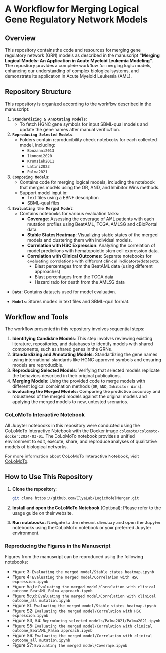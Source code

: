 # A Workflow for Merging Logical Gene Regulatory Network Models

## Overview

This repository contains the code and resources for merging gene regulatory network (GRN) models as described in the manuscript **"Merging Logical Models: An Application in Acute Myeloid Leukemia Modeling"**. The repository provides a complete workflow for merging logic models, enhancing our understanding of complex biological systems, and demonstrate its application in Acute Myeloid Leukemia (AML).

## Repository Structure

This repository is organized according to the workflow described in the manuscript:

1. **`Standardizing & Annotating Models`**:
    - To fetch HGNC gene symbols for input SBML-qual models and update the gene names after manual verification.
2. **`Reproducing Selected Models`**: 
    - Folders contain reproducibility check notebooks for each collected model, including:
        - `Bonzanni2013`
        - `Ikonomi2020`
        - `Krumsiek2011`
        - `Latini2023`
        - `Palma2021`
3. **`Composing Models`**: 
    - Contains code for merging logical models, including the notebook that merges models using the OR, AND, and Inhibitor Wins methods.
    - Support model input in:
        - Text files using a  EBNF description
        - SBML-qual files
4. **`Evaluating the Merged Model`**: 
    - Contains notebooks for various evaluation tasks:
        - **Coverage**: Assessing the coverage of AML patients with each mutation profiles using BeatAML, TCGA, AMLSG and cBioPortal data.
        - **Stable States Heatmap**: Visualizing stable states of the merged models and clustering them with individual models.
        - **Correlation with HSC Expression**: Analyzing the correlation of model predictions with hematopoietic stem cell expression data.
        - **Correlation with Clinical Outcomes**: Separate notebooks for evaluating correlations with different clinical indicators/datasets:
            - Blast percentages from the BeatAML data (using different approaches)
            - Blast percentages from the TCGA data
            - Hazard ratio for death from the AMLSG data

- **`Data`**: Contains datasets used for model evaluation.
   
- **`Models`**: Stores models in text files and SBML-qual format.

## Workflow and Tools

The workflow presented in this repository involves sequential steps:

1. **Identifying Candidate Models**: This step involves reviewing existing literature, repositories, and databases to identify models with shared components, such as shared genes in the GRNs.
2. **Standardizing and Annotating Models**: Standardizing the gene names using international standards like HGNC approved symbols and ensuring models are reproducible.
3. **Reproducing Selected Models**: Verifying that selected models replicate the behaviors described in their original publications.
4. **Merging Models**: Using the provided code to merge models with different logical combination methods (`OR`, `AND`, `Inhibitor Wins`).
5. **Evaluating the Merged Models**: Comparing the predictive accuracy and robustness of the merged models against the original models and applying the merged models to new, untested scenarios.

### CoLoMoTo Interactive Notebook

All Jupyter notebooks in this repository were conducted using the CoLoMoTo Interactive Notebook with the Docker image `colomoto/colomoto-docker:2024-03-01`. The CoLoMoTo notebook provides a unified environment to edit, execute, share, and reproduce analyses of qualitative models of biological networks.

For more information about CoLoMoTo Interactive Notebook, visit [CoLoMoTo](http://www.colomoto.org/notebook/).

## How to Use This Repository

1. **Clone the repository**:
   ```bash
   git clone https://github.com/IlyaLab/LogicModelMerger.git

2. **Install and open the CoLoMoTo Notebook** (Optional):
   Please refer to the usage guide on their website.

3. **Run notebooks:**
   Navigate to the relevant directory and open the Jupyter notebooks using the CoLoMoTo notebook or your preferred Jupyter environment.

### Reproducing the Figures in the Manuscript

Figures from the manuscript can be reproduced using the following notebooks:
- Figure 3: `Evaluating the merged model/Stable states heatmap.ipynb`
- Figure 4: `Evaluating the merged model/Correlation with HSC expression.ipynb`
- Figure 5a,b: `Evaluating the merged model/Correlation with clinical outcome_BeatAML_Palma approach.ipynb`
- Figure 5c,d: `Evaluating the merged model/Correlation with clinical outcome_all mutation.ipynb`
- Figure S1: `Evaluating the merged model/Stable states heatmap.ipynb`
- Figure S2: `Evaluating the merged model/Correlation with HSC expression.ipynb`
- Figure S3, S4: `Reproducing selected models/Palma2021/Palma2021.ipynb`
- Figure S5: `Evaluating the merged model/Correlation with clinical outcome_BeatAML_Palma approach.ipynb`
- Figure S6: `Evaluating the merged model/Correlation with clinical outcome_all mutation.ipynb`
- Figure S7: `Evaluating the merged model/Coverage.ipynb`

